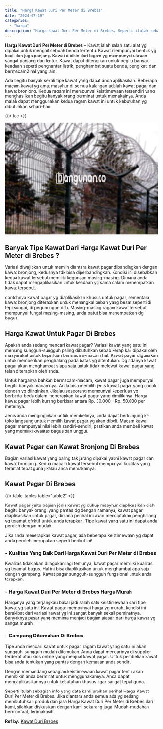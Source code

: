 ```yaml
---
title: "Harga Kawat Duri Per Meter di Brebes"
date: "2024-07-19"
categories: 
  - "harga"
description: "Harga Kawat Duri Per Meter di Brebes. Seperti itulah sebagian info yang data kami uraikan perihal Harga Kawat Duri Per Meter di Brebes. Jika diantara anda se..."
---
```


**Harga Kawat Duri Per Meter di Brebes** – Kawat ialah salah satu alat yg dipakai untuk mengait sebuah benda tertentu. Kawat mempunyai bentuk yg kecil dan juga panjang. Kawat dibikin dari logam yg mempunyai ukruan sangat panjang dan lentur. Kawat dapat diterapkan untuk begitu banyak keadaan seperti penghantar listrik, penghambat suatu benda, pengikat, dan bermacam2 hal yang lain.

Ada begitu banyak sekali tipe kawat yang dapat anda aplikasikan. Beberapa macam kawat yg amat masyhur di semua kalangan adalah kawat pagar dan kawat bronjong. Kedua ragam ini mempunyai keistimewaan tersendiri yang menghasilkan begitu banyak orang berminat untuk memakainya. Anda malah dapat menggunakan kedua ragam kawat ini untuk kebutuhan yg dibutuhkan sehari-hari.

{{< toc >}}

![Harga Kawat Duri Per Meter di Brebes](/images/jual-kawat-murah37.png)

## Banyak Tipe Kawat Dari Harga Kawat Duri Per Meter di Brebes ?

Variasi diwajibkan untuk memlih diantara kawat pagar dibandingkan dengan kawat bronjong, keduanya tdk bisa diperbandingkan. Kondisi ini disebabkan kedua kawat tersebut memiliki kegunaan masing-masing. Dimana anda tidak dapat mengaplikasikan untuk keadaan yg sama dalam menempatkan kawat tersebut.

contohnya kawat pagar yg diaplikasikan khusus untuk pagar, sementara kawat bronjong diterapkan untuk menangkal beban yang besar seperti di tepi sungai, di pegunungan dsb. Masing-masing ragam kawat tersebut mempunyai fungsi masing-masing, anda patut bisa menempatkan dg bagus.

## Harga Kawat Untuk Pagar Di Brebes

Apakah anda sedang mencari kawat pagar? Variasi kawat yang satu ini memang sungguh-sungguh paling dibutuhkan sebab kerap kali dipakai oleh masyarakat untuk keperluan bermacam-macam hal. Kawat pagar digunakan untuk memberikan penghalang pada batas yg ditentukan. Dg adanya kawat pagar akan menghambat siapa saja untuk tidak melewat kawat pagar yang telah diterapkan oleh anda.

Untuk harganya bahkan bermacam-macam, kawat pagar juga mempunyai begitu banyak macamnya. Anda bisa memilih jenis kawat pagar yang cocok dengan yg diinginkan. Jikalau seseorang mempunyai keperluan yg berbeda-beda dalam menerapkan kawat pagar yang dimilikinya. Harga kawat pagar lebih kurang berkisar antara Rp. 30.000 – Rp. 50.000 per meternya.

Jenis anda menginginkan untuk membelinya, anda dapat berkunjung ke toko langsung untuk memilih kawat pagar yg akan dibeli. Macam kawat pagar mempunyai nilai lebih sendiri-sendiri, pastikan anda membeli kawat yang memiliki kwalitas bagus dan unggul.

## Kawat Pagar dan Kawat Bronjong Di Brebes

Bagian variasi kawat yang paling tak jarang dipakai yakni kawat pagar dan kawat bronjong. Kedua macam kawat tersebut mempunyai kualitas yang teramat tepat guna jikalau anda memakainya.

## Kawat Pagar Di Brebes

{{< table-tables table="table2" >}}

Kawat pagar yaitu bagian jenis kawat yg cukup masyhur diaplikasikan oleh begitu banyak orang. yang pantas dg dengan namanya, kawat pagar diaplikasikan untuk pagar, dimana perihal ini akan menciptakan penghalang yg teramat efektif untuk anda terapkan. Tipe kawat yang satu ini dapat anda peroleh dengan mudah.

Jika anda menerapkan kawat pagar, ada beberapa keistimewaan yg dapat anda peroleh merupakan seperti berikut ini!

### \- Kualitas Yang Baik Dari Harga Kawat Duri Per Meter di Brebes

Kwalitas tidak akan diragukan lagi tentunya, kawat pagar memiliki kualitas yg teramat bagus. Hal ini bisa diaplikasikan untuk menghambat apa saja dengan gampang. Kawat pagar sungguh-sungguh fungsional untuk anda terapkan.

### \- Harga Kawat Duri Per Meter di Brebes Harga Murah

Harganya yang terjangkau bakal jadi salah satu keistimewaan dari tipe kawat yg satu ini. Kawat pagar mempunyai harga yg murah, kondisi ini berakibat dari variasi kawat yg ini sangat banyak sekali peminatnya. Banyaknya pasar yang meminta menjadi bagian alasan dari harga kawat yg sangat murah.

### \- Gampang Ditemukan Di Brebes

Tipe anda mencari kawat untuk pagar, ragam kawat yang satu ini akan sungguh-sungguh mudah ditemukan. Anda dapat mencarinya di supplier terdekat atau kios online yang menjual kawat pagar. Untuk pembelian kawat bisa anda tentukan yang pantas dengan kemauan anda sendiri.

Dengan memandang sebagian keistimewaan kawat pagar tentu akan membikin anda berminat untuk menggunakannya. Anda dapat mengaplikasikannya untuk kebutuhan khusus agar sangat tepat guna.

Seperti itulah sebagian info yang data kami uraikan perihal Harga Kawat Duri Per Meter di Brebes. Jika diantara anda semua ada yg sedang membutuhkan produk dan jasa Harga Kawat Duri Per Meter di Brebes dari kami, silahkan diskusikan dengan kami sekarang juga. Mudah-mudahan bermanfaat, terimakasih.

**Ref by:** [Kawat Duri Brebes](https://id.wikipedia.org/wiki/Kawat)
